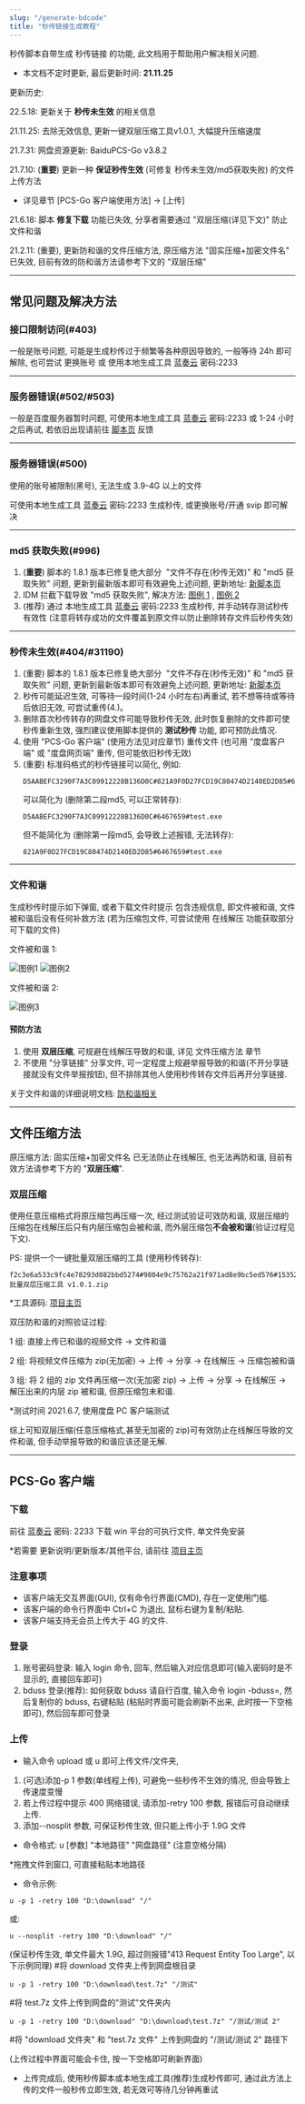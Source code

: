 ```yaml
---
slug: "/generate-bdcode"
title: "秒传链接生成教程"
---
```


秒传脚本自带生成 秒传链接 的功能, 此文档用于帮助用户解决相关问题.

- 本文档不定时更新, 最后更新时间: **21.11.25**

更新历史:

22.5.18: 更新关于 **秒传未生效** 的相关信息

21.11.25: 去除无效信息, 更新一键双层压缩工具v1.0.1, 大幅提升压缩速度

21.7.31: 网盘资源更新: BaiduPCS-Go v3.8.2

21.7.10: (**重要**) 更新一种 **保证秒传生效** (可修复 秒传未生效/md5获取失败) 的文件上传方法

* 详见章节 [PCS-Go 客户端使用方法] -> [上传]

21.6.18: 脚本 **修复下载** 功能已失效, 分享者需要通过 "双层压缩(详见下文)" 防止文件和谐

21.2.11: (重要), 更新防和谐的文件压缩方法, 原压缩方法 "固实压缩+加密文件名" 已失效, 目前有效的防和谐方法请参考下文的 "双层压缩"

---

## 常见问题及解决方法

### 接口限制访问(#403)

一般是账号问题, 可能是生成秒传过于频繁等各种原因导致的, 一般等待 24h 即可解除, 也可尝试 更换账号 或 使用本地生成工具 [蓝奏云](https://wwe.lanzoui.com/b01u0yqvi) 密码:2233

---

### 服务器错误(#502/#503)

一般是百度服务器暂时问题, 可使用本地生成工具 [蓝奏云](https://wwe.lanzoui.com/b01u0yqvi) 密码:2233 或 1-24 小时之后再试, 若依旧出现请前往 [脚本页](https://greasyfork.org/zh-CN/scripts/424574) 反馈

---

### 服务器错误(#500)

使用的账号被限制(黑号), 无法生成 3.9-4G 以上的文件

可使用本地生成工具 [蓝奏云](https://wwe.lanzoui.com/b01u0yqvi) 密码:2233 生成秒传, 或更换账号/开通 svip 即可解决

---

### md5 获取失败(#996)

1. (**重要**) 脚本的 1.8.1 版本已修复绝大部分  "文件不存在(秒传无效)" 和 "md5 获取失败" 问题, 更新到最新版本即可有效避免上述问题, 更新地址: [新脚本页](https://greasyfork.org/zh-CN/scripts/424574)
2. IDM 拦截下载导致 "md5 获取失败", 解决方法: [图例 1](https://pic.rmb.bdstatic.com/bjh/df3eb220a36cd4d4de8995b6040511fd.png) , [图例 2](https://pic.rmb.bdstatic.com/bjh/d7959c6b10a1207fcbf53ee30666e929.png)
3. (推荐) 通过 本地生成工具 [蓝奏云](https://wwe.lanzoui.com/b01u0yqvi) 密码:2233 生成秒传, 并手动转存测试秒传有效性 (注意将转存成功的文件覆盖到原文件以防止删除转存文件后秒传失效)

---

### 秒传未生效(#404/#31190)

1. (重要) 脚本的 1.8.1 版本已修复绝大部分  "文件不存在(秒传无效)" 和 "md5 获取失败" 问题, 更新到最新版本即可有效避免上述问题, 更新地址: [新脚本页](https://greasyfork.org/zh-CN/scripts/424574)
2. 秒传可能延迟生效, 可等待一段时间(1-24 小时左右)再重试, 若不想等待或等待后依旧无效, 可尝试重传(4.)。
3. 删除首次秒传转存的网盘文件可能导致秒传无效, 此时恢复删除的文件即可使秒传重新生效, 强烈建议使用脚本提供的 **测试秒传** 功能, 即可预防此情况.
4. 使用 "PCS-Go 客户端" (使用方法见对应章节) 重传文件 (也可用 "度盘客户端" 或 "度盘网页端" 重传, 但可能依旧秒传无效)
5. (重要) 标准码格式的秒传链接可以简化, 例如: 
    ```plain
    D5AABEFC3290F7A3C09912228B136D0C#821A9F0D27FCD19C80474D2140ED2D85#6467659#test.exe
    ```
    可以简化为 (删除第二段md5, 可以正常转存):
    ```plain
    D5AABEFC3290F7A3C09912228B136D0C#6467659#test.exe
    ```
    但不能简化为 (删除第一段md5, 会导致上述报错, 无法转存):
    ```plain
    821A9F0D27FCD19C80474D2140ED2D85#6467659#test.exe
    ```
---

### 文件和谐

生成秒传时提示如下弹窗, 或者下载文件时提示 包含违规信息, 即文件被和谐, 文件被和谐后没有任何补救方法 (若为压缩包文件, 可尝试使用 在线解压 功能获取部分可下载的文件)

文件被和谐 1:

![图例1](https://pic.rmb.bdstatic.com/bjh/ca690a39f6668dcaa38b0a01ddf78e20.png)
![图例2](https://pic.rmb.bdstatic.com/bjh/95b6be9e217d7270fb34076cc0fa6695.png)

文件被和谐 2:

![图例3](https://pic.rmb.bdstatic.com/bjh/3c182fdbccab1eec22ebc9ee91a40573.png)

#### 预防方法

1. 使用 **双层压缩**, 可规避在线解压导致的和谐, 详见 文件压缩方法 章节
2. 不使用 "分享链接" 分享文件, 可一定程度上规避举报导致的和谐(不开分享链接就没有文件举报按钮), 但不排除其他人使用秒传转存文件后再开分享链接.

关于文件和谐的详细说明文档: [防和谐相关](/rapid-upload-userscript-doc/file-protect)

---

## 文件压缩方法

原压缩方法: 固实压缩+加密文件名 已无法防止在线解压, 也无法再防和谐, 目前有效方法请参考下方的 "**双层压缩**".

### 双层压缩

使用任意压缩格式将原压缩包再压缩一次, 经过测试验证可效防和谐, 双层压缩的压缩包在线解压后只有内层压缩包会被和谐, 而外层压缩包**不会被和谐**(验证过程见下文).

PS: 提供一个一键批量双层压缩的工具 (使用秒传转存):

```plain
f2c3e6a533c9fc4e78293d082bbd5274#9804e9c75762a21f971ad8e9bc5ed576#15352276#auto_double_zip 批量双层压缩工具 v1.0.1.zip
```

\*工具源码: [项目主页](https://github.com/mengzonefire/auto_double_zip)

双压防和谐的对照验证过程:

1 组: 直接上传已和谐的视频文件 -> 文件和谐

2 组: 将视频文件压缩为 zip(无加密) -> 上传 -> 分享 -> 在线解压 -> 压缩包被和谐

3 组: 将 2 组的 zip 文件再压缩一次(无加密 zip) -> 上传 -> 分享 -> 在线解压 -> 解压出来的内层 zip 被和谐, 但原压缩包未和谐.

\*测试时间 2021.6.7, 使用度盘 PC 客户端测试

综上可知双层压缩(任意压缩格式,甚至无加密的 zip)可有效防止在线解压导致的文件和谐, 但手动举报导致的和谐应该还是无解.

---

## PCS-Go 客户端

### 下载

前往 [蓝奏云](https://wwe.lanzoui.com/b01ufs7eb) 密码: 2233 下载 win 平台的可执行文件, 单文件免安装

\*若需要 更新说明/更新版本/其他平台, 请前往 [项目主页](https://github.com/qjfoidnh/BaiduPCS-Go/releases)

### 注意事项

- 该客户端无交互界面(GUI), 仅有命令行界面(CMD), 存在一定使用门槛.
- 该客户端的命令行界面中 Ctrl+C 为退出, 鼠标右键为复制/粘贴.
- 该客户端支持无会员上传大于 4G 的文件.

### 登录

1. 账号密码登录: 输入 login 命令, 回车, 然后输入对应信息即可(输入密码时是不显示的, 直接回车即可)
2. bduss 登录(推荐): 如何获取 bduss 请自行百度, 输入命令 login -bduss=, 然后复制你的 bduss, 右键粘贴 (粘贴时界面可能会刷新不出来, 此时按一下空格即可), 然后回车即可登录

### 上传

- 输入命令 upload 或 u 即可上传文件/文件夹,

1. (可选)添加-p 1 参数(单线程上传), 可避免一些秒传不生效的情况, 但会导致上传速度变慢
2. 若上传过程中提示 400 网络错误, 请添加-retry 100 参数, 报错后可自动继续上传.
3. 添加--nosplit 参数, 可保证秒传生效, 但只能上传小于 1.9G 文件

- 命令格式: u [参数] "本地路径" "网盘路径" (注意空格分隔)

\*拖拽文件到窗口, 可直接粘贴本地路径

- 命令示例:

```plain
u -p 1 -retry 100 "D:\download" "/"
```

或:

```plain
u --nosplit -retry 100 "D:\download" "/"
```

(保证秒传生效, 单文件最大 1.9G, 超过则报错"413 Request Entity Too Large", 以下示例同理) #将 download 文件夹上传到网盘根目录

```plain
u -p 1 -retry 100 "D:\download\test.7z" "/测试"
```

#将 test.7z 文件上传到网盘的"测试"文件夹内

```plain
u -p 1 -retry 100 "D:\download" "D:\download\test.7z" "/测试/测试 2"
```

#将 "download 文件夹" 和 "test.7z 文件" 上传到网盘的 "/测试/测试 2" 路径下

(上传过程中界面可能会卡住, 按一下空格即可刷新界面)

- 上传完成后, 使用秒传脚本或本地生成工具(推荐)生成秒传即可, 通过此方法上传的文件一般秒传立即生效, 若无效可等待几分钟再重试

